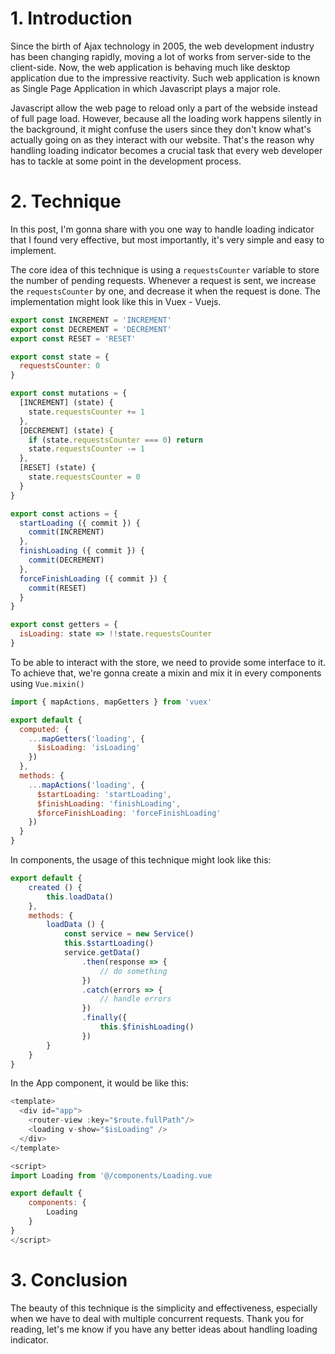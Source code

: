 # 1. Introduction
Since the birth of Ajax technology in 2005, the web development industry has been changing rapidly, moving a lot of works from server-side to the client-side. Now, the web application is behaving much like desktop application due to the impressive reactivity. Such web application is known as Single Page Application in which Javascript plays a major role.

Javascript allow the web page to reload only a part of the webside instead of full page load. However, because all the loading work happens silently in the background, it might confuse the users since they don't know what's actually going on as they interact with our website. That's the reason why handling loading indicator becomes a crucial task that every web developer has to tackle at some point in the development process. 

# 2. Technique

In this post, I'm gonna share with you one way to handle loading indicator that I found very effective, but most importantly, it's very simple and easy to implement.

The core idea of this technique is using a `requestsCounter` variable to store the number of pending requests. Whenever a request is sent, we increase the `requestsCounter` by one, and decrease it when the request is done. The implementation might look like this in Vuex - Vuejs.

```js
export const INCREMENT = 'INCREMENT'
export const DECREMENT = 'DECREMENT'
export const RESET = 'RESET'

export const state = {
  requestsCounter: 0
}

export const mutations = {
  [INCREMENT] (state) {
    state.requestsCounter += 1
  },
  [DECREMENT] (state) {
    if (state.requestsCounter === 0) return
    state.requestsCounter -= 1
  },
  [RESET] (state) {
    state.requestsCounter = 0
  }
}

export const actions = {
  startLoading ({ commit }) {
    commit(INCREMENT)
  },
  finishLoading ({ commit }) {
    commit(DECREMENT)
  },
  forceFinishLoading ({ commit }) {
    commit(RESET)
  }
}

export const getters = {
  isLoading: state => !!state.requestsCounter
}
```
To be able to interact with the store, we need to provide some interface to it. To achieve that, we're gonna create a mixin and mix it in every components using `Vue.mixin()`

```js
import { mapActions, mapGetters } from 'vuex'

export default {
  computed: {
    ...mapGetters('loading', {
      $isLoading: 'isLoading'
    })
  },
  methods: {
    ...mapActions('loading', {
      $startLoading: 'startLoading',
      $finishLoading: 'finishLoading',
      $forceFinishLoading: 'forceFinishLoading'
    })
  }
}

```

In components, the usage of this technique might look like this:
```js
export default {
    created () {
        this.loadData()
    },
    methods: {
        loadData () {
            const service = new Service()
            this.$startLoading()
            service.getData()
                .then(response => {
                    // do something
                })
                .catch(errors => {
                    // handle errors
                })
                .finally({
                    this.$finishLoading()
                })
        }
    }
}
```

In the App component, it would be like this:

```js
<template>
  <div id="app">
    <router-view :key="$route.fullPath"/>
    <loading v-show="$isLoading" />
  </div>
</template>

<script>
import Loading from '@/components/Loading.vue

export default {
    components: {
        Loading
    }
}
</script>
```
# 3. Conclusion
The beauty of this technique is the simplicity and effectiveness, especially when we have to deal with multiple concurrent requests. Thank you for reading, let's me know if you have any better ideas about handling loading indicator.
